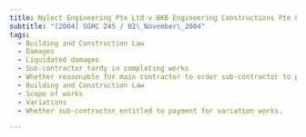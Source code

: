 ```yaml
---
title: Nylect Engineering Pte Ltd v BKB Engineering Constructions Pte Ltd and Another 
subtitle: "[2004] SGHC 245 / 02\_November\_2004"
tags:
  - Building and Construction Law
  - Damages
  - Liquidated damages
  - Sub-contractor tardy in completing works
  - Whether reasonable for main contractor to order sub-contractor to pay liquidated damages.
  - Building and Construction Law
  - Scope of works
  - Variations
  - Whether sub-contractor entitled to payment for variation works.

---
```


